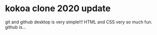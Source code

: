 # kokoa clone 2020 update

git and github desktop is very simple!!!
HTML and CSS very so much fun.
github is...
